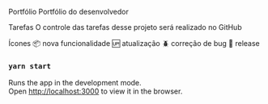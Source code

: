 Portfólio
Portfólio do desenvolvedor

Tarefas
O controle das tarefas desse projeto será realizado no GitHub

Ícones
📦 nova funcionalidade
🆙 atualização
🪲 correção de bug
🏁 release

### `yarn start`

Runs the app in the development mode.\
Open [http://localhost:3000](http://localhost:3000) to view it in the browser.
